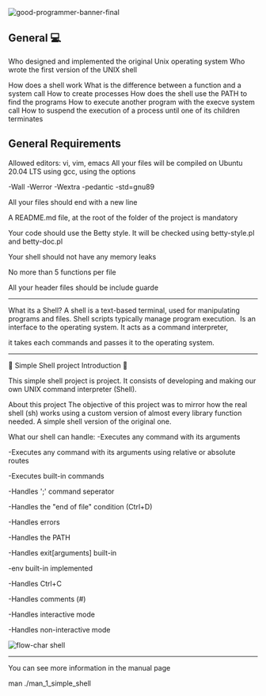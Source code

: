 ![good-programmer-banner-final](https://user-images.githubusercontent.com/113644952/206482895-bec086dd-16bb-4dea-81ea-5e0d0d1ec0ac.jpg)




## General :computer:
Who designed and implemented the original Unix operating system
Who wrote the first version of the UNIX shell

How does a shell work
What is the difference between a function and a system call
How to create processes
How does the shell use the PATH to find the programs
How to execute another program with the execve system call
How to suspend the execution of a process until one of its children terminates
 
 
 ## General Requirements 
Allowed editors: vi, vim, emacs
All your files will be compiled on Ubuntu 20.04 LTS using gcc, using the options

-Wall -Werror -Wextra -pedantic -std=gnu89

All your files should end with a new line


A README.md file, at the root of the folder of the project is mandatory

Your code should use the Betty style. It will be checked using betty-style.pl and betty-doc.pl

Your shell should not have any memory leaks

No more than 5 functions per file

All your header files should be include guarde















_________________________________________________________________________________________________________________________________
 What its a Shell?
 A shell is a text-based terminal, used for manipulating programs and files. Shell scripts typically manage program execution.
  Is an interface to the operating system. It acts as a command interpreter,

it takes each commands and passes it to the operating system.
 ________________________________________________________________________________________________________________________________
:newspaper: Simple Shell project 
Introduction :hammer:



This simple shell project is project. It consists of developing and making our own UNIX command interpreter (Shell).



About this project
The objective of this project was to mirror how the real shell (sh) works using a custom version of almost every library function needed.
A simple shell version of the original one.

What our shell can handle:
-Executes any command with its arguments

-Executes any command with its arguments using relative or absolute routes

-Executes built-in commands

-Handles ';' command seperator

-Handles the "end of file" condition (Ctrl+D)

-Handles errors

-Handles the PATH

-Handles exit[arguments] built-in

-env built-in implemented

-Handles Ctrl+C

-Handles comments (#)

-Handles interactive mode

-Handles non-interactive mode



![flow-char shell](https://user-images.githubusercontent.com/113644952/206484364-ea79ef00-57ec-4f5b-8b9d-8f004daefbfa.PNG)


__________________________________________________________________________________________________________________________

You can see more information in the manual page 

man ./man_1_simple_shell
